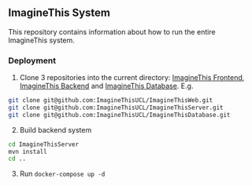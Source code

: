 ## ImagineThis System

This repository contains information about how to run the entire ImagineThis system.

### Deployment

1. Clone 3 repositories into the current directory: [ImagineThis Frontend](https://github.com/ImagineThisUCL/ImagineThisWeb), [ImagineThis Backend](https://github.com/ImagineThisUCL/ImagineThisServer) and [ImagineThis Database](https://github.com/ImagineThisUCL/ImagineThisDatabase). E.g.
```sh
git clone git@github.com:ImagineThisUCL/ImagineThisWeb.git
git clone git@github.com:ImagineThisUCL/ImagineThisServer.git
git clone git@github.com:ImagineThisUCL/ImagineThisDatabase.git
```

2. Build backend system
```sh
cd ImagineThisServer
mvn install
cd ..
```

3. Run `docker-compose up -d`
